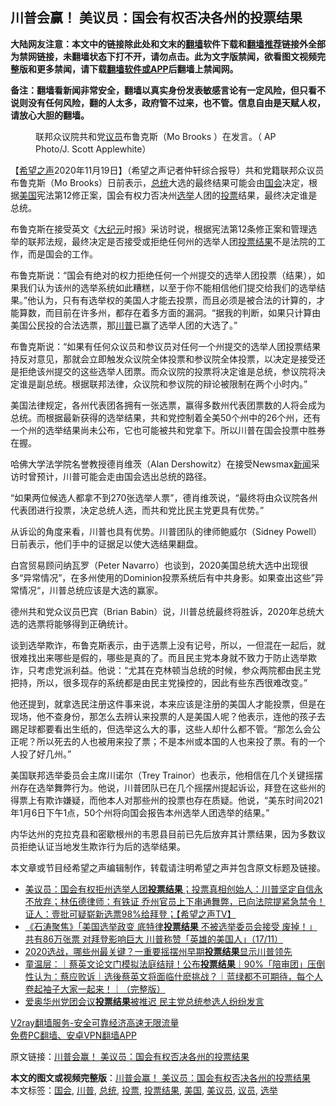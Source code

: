 <h2>川普会赢！ 美议员：国会有权否决各州的投票结果</h2> <p class="notice"><b>大陆网友注意：本文中的链接除此处和文末的<a href="https://github.com/bannedbook/fanqiang" >翻墙</a>软件下载和<a href="https://github.com/killgcd/justmysocks/blob/master/README.md">翻墙推荐</a>链接外全部为禁网链接，未翻墙状态下打不开，请勿点击。此为文字版禁闻，欲看图文视频完整版和更多禁闻，请下载<a href="https://github.com/bannedbook/fanqiang">翻墙软件或APP</a>后翻墙上禁闻网。</p><p>备注：翻墙看新闻非常安全，翻墙以真实身份发表敏感言论有一定风险，但只看不说则没有任何风险，翻的人太多，政府管不过来，也不管。信息自由是天赋人权，请放心大胆的翻墙。</b></p>  <div class="entry"> <figure><figcaption>联邦众议院共和党<a href="https://www.bannedbook.org/bnews/tag/%e8%ae%ae%e5%91%98/" class="st_tag internal_tag" rel="tag" title="标签 议员 下的日志">议员</a>布鲁克斯（Mo Brooks ）在发言。（ AP Photo/J. Scott Applewhite）</figcaption></figure> <p>【<span class='wp_keywordlink_affiliate'><a href="https://www.soundofhope.org" title="希望之声" target="_blank">希望之声</a></span>2020年11月19日】（希望之声记者仲轩综合报导）共和党籍联邦众议员布鲁克斯（Mo Brooks）日前表示，<a href="https://www.bannedbook.org/bnews/tag/%e6%80%bb%e7%bb%9f/" class="st_tag internal_tag" rel="tag" title="标签 总统 下的日志">总统</a>大选的最终结果可能会由<a href="https://www.bannedbook.org/bnews/tag/%e5%9b%bd%e4%bc%9a/" class="st_tag internal_tag" rel="tag" title="标签 国会 下的日志">国会</a>决定，根据<a href="https://www.bannedbook.org/bnews/tag/%e7%be%8e%e5%9b%bd/" class="st_tag internal_tag" rel="tag" title="标签 美国 下的日志">美国</a>宪法第12修正案，国会有权力否决州<a href="https://www.bannedbook.org/bnews/tag/%e9%80%89%e4%b8%be/" class="st_tag internal_tag" rel="tag" title="标签 选举 下的日志">选举</a>人团的<a href="https://www.bannedbook.org/bnews/tag/%E6%8A%95%E7%A5%A8/" class="st_tag internal_tag" rel="tag" title="标签 投票 下的日志">投票</a>结果，最终决定谁是总统。</p> <p>布鲁克斯在接受英文《<span class='wp_keywordlink_affiliate'><a href="http://www.epochtimes.com/" title="大纪元" target="_blank">大纪元</a></span>时报》采访时说，根据宪法第12条修正案和管理选举的联邦法规，最终决定是否接受或拒绝任何州的选举人团<a href="https://www.bannedbook.org/bnews/tag/%E6%8A%95%E7%A5%A8%E7%BB%93%E6%9E%9C/" class="st_tag internal_tag" rel="tag" title="标签 投票结果 下的日志">投票结果</a>不是法院的工作，而是国会的工作。</p> <p>布鲁克斯说：“国会有绝对的权力拒绝任何一个州提交的选举人团投票（结果），如果我们认为该州的选举系统如此糟糕，以至于你不能相信他们提交给我们的选举结果。”他认为，只有有选举权的美国人才能去投票，而且必须是被合法的计算的，才能算数，而目前在许多州，都存在着多方面的漏洞。“据我的判断，如果只计算由美国公民投的合法选票，那<a href="https://www.bannedbook.org/bnews/tag/%e5%b7%9d%e6%99%ae/" class="st_tag internal_tag" rel="tag" title="标签 川普 下的日志">川普</a>已赢了选举人团的大选了。”</p> <p>布鲁克斯说：“如果有任何众议员和参议员对任何一个州提交的选举人团投票结果持反对意见，那就会立即触发众议院全体投票和参议院全体投票，以决定是接受还是拒绝该州提交的这些选举人团票。而众议院的投票将决定谁是总统，参议院将决定谁是副总统。根据联邦法律，众议院和参议院的辩论被限制在两个小时内。”</p>  <p>美国法律规定，各州代表团各拥有一张选票，赢得多数州代表团票数的人将会成为总统。而根据最新获得的选举结果，共和党控制着全美50个州中的26个州，还有一个州的选举结果尚未公布，它也可能被共和党拿下。所以川普在国会投票中胜券在握。</p> <p>哈佛大学法学院名誉教授德肖维茨（Alan Dershowitz）在接受Newsmax<span class='wp_keywordlink_affiliate'><a href="https://www.bannedbook.org/" title="新闻">新闻</a></span>采访时曾预计，川普可能会走由国会选出总统的路径。</p> <p>“如果两位候选人都拿不到270张选举人票”，德肖维茨说，“最终将由众议院各州代表团进行投票，决定总统人选，而共和党比民主党更具有优势。”</p> <p>从诉讼的角度来看，川普也具有优势。川普团队的律师鲍威尔（Sidney Powell）日前表示，他们手中的证据足以使大选结果翻盘。</p>  <p>白宫贸易顾问纳瓦罗（Peter Navarro）也谈到，2020美国总统大选中出现很多“异常情况”，在多州使用的Dominion投票系统后有中共身影。如果查出这些”异常情况“，川普总统应该是大选的赢家。</p> <p>德州共和党众议员巴宾（Brian Babin）说，川普总统最终将胜诉，2020年总统大选的选票将能够得到正确统计。</p> <p>谈到选举欺诈，布鲁克斯表示，由于选票上没有记号，所以，一但混在一起后，就很难找出来哪些是假的，哪些是真的了。而且民主党本身就不致力于防止选举欺诈，只考虑党派利益。他说：“尤其在克林顿当总统的时候，参众两院都由民主党把持，所以，很多现存的系统都是由民主党操控的，因此有些东西很难改变。”</p> <p>他还提到，就拿选民注册这件事来说，本来应该是注册的美国人才能投票，但是在现场，他不查身份，那怎么去辨认来投票的人是美国人呢？他表示，连他的孩子去踢足球都要看出生纸的，但选举这么大的事，这些人却什么都不管。“那怎么会公正呢？所以死去的人也被用来投了票；不是本州或本国的人也来投了票。有的一个人投了好几州。”</p>  <p>美国联邦选举委员会主席川诺尔（Trey Trainor）也表示，他相信在几个关键摇摆州存在选举舞弊行为。他说，川普团队已在几个摇摆州提起诉讼，拜登在这些州的得票上有欺诈嫌疑，而他本人对那些州的投票也存在质疑。他说，“美东时间2021年1月6日下午1点，50个州将向国会报告本州选举人团选举的结果。”</p> <p>内华达州的克拉克县和密歇根州的韦恩县目前已先后放弃其计票结果，因为多数议员拒绝认证当地发生欺诈行为后的选举结果。</p> <p>本文章或节目经希望之声编辑制作，转载请注明希望之声并包含原文标题及链接。</p> <ul class='op-related-articles' title='相关阅读'> <li><a href='https://www.bannedbook.org/bnews/bannedvideo/20201119/1433619.html' target='_blank'>美议员：国会有权拒州选举人团<b>投票结果</b>；投票真相创始人：川普坚定自信永不放弃；林伍德律师：有铁证 乔州官员上下串通舞弊，已向法院提紧急禁令！证人：壹批可疑崭新选票98%给拜登；【希望之声TV】</a></li> <li><a href='https://www.bannedbook.org/bnews/bannedvideo/20201118/1432904.html' target='_blank'>《石涛聚焦》「美国选举政变 底特律<b>投票结果</b> 不被选举委员会接受 废掉！」共有86万张票 对拜登影响巨大 川普称赞「英雄的美国人」（17/11）</a></li> <li><a href='https://www.bannedbook.org/bnews/taiwannews/20201019/1416382.html' target='_blank'>2020选战，哪些州最关键？一重要摇摆州早期<b>投票结果</b>显示川普领先</a></li> <li><a href='https://www.bannedbook.org/bnews/taiwannews/20200520/1331666.html' target='_blank'>童温层：｜蔡英文论文门模拟法庭结辩！公布<b>投票结果</b>｜90%「陪审团」压倒性认为：蔡应败诉｜选後蔡英文将面临什麽挑战？｜蓝绿都不可期待，每个人卷起袖子大家一起来！｜（完整版）</a></li> <li><a href='https://www.bannedbook.org/bnews/worldnews/usa/20200205/1270998.html' target='_blank'>爱奥华州党团会议<b>投票结果</b>被推迟 民主党总统参选人纷纷发言</a></li> </ul> <p class="texttj"> <a href="https://www.bannedbook.org/forum23/topic22702.html" target="_blank">V2ray翻墙服务-安全可靠经济高速无限流量</a><br/> <a href="https://github.com/bannedbook/fanqiang/wiki/%E7%A6%81%E9%97%BB%E7%BD%91%E5%AE%89%E5%8D%93%E7%BF%BB%E5%A2%99%E6%96%B0%E9%97%BBAPP" target="_blank">免费PC翻墙、安卓VPN翻墙APP</a></p><p>原文链接：<a class="src_link"  href="https://www.soundofhope.org/post/444619" target="_blank">川普会赢！ 美议员：国会有权否决各州的投票结果</a></p> <a name='sharetosocial'></a>       <div><b>本文的图文或视频完整版</b>：<a href='https://www.bannedbook.org/bnews/comments/20201119/1433686.html'>川普会赢！ 美议员：国会有权否决各州的投票结果</a></div>  </div><!--END ENTRY--> <div class="postfooter"> <div>本文标签：<a href="https://www.bannedbook.org/bnews/tag/%e5%9b%bd%e4%bc%9a/" rel="tag">国会</a>, <a href="https://www.bannedbook.org/bnews/tag/%e5%b7%9d%e6%99%ae/" rel="tag">川普</a>, <a href="https://www.bannedbook.org/bnews/tag/%e6%80%bb%e7%bb%9f/" rel="tag">总统</a>, <a href="https://www.bannedbook.org/bnews/tag/%E6%8A%95%E7%A5%A8/" rel="tag">投票</a>, <a href="https://www.bannedbook.org/bnews/tag/%E6%8A%95%E7%A5%A8%E7%BB%93%E6%9E%9C/" rel="tag">投票结果</a>, <a href="https://www.bannedbook.org/bnews/tag/%e7%be%8e%e5%9b%bd/" rel="tag">美国</a>, <a href="https://www.bannedbook.org/bnews/tag/%E7%BE%8E%E8%AE%AE%E5%91%98/" rel="tag">美议员</a>, <a href="https://www.bannedbook.org/bnews/tag/%e8%ae%ae%e5%91%98/" rel="tag">议员</a>, <a href="https://www.bannedbook.org/bnews/tag/%e9%80%89%e4%b8%be/" rel="tag">选举</a></div>  </div><!--END POSTFOOTER--> 